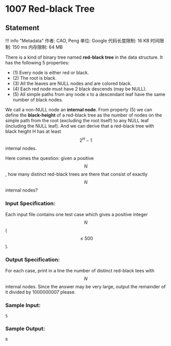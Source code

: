 
# 1007 Red-black Tree

## Statement

!!! info "Metadata"
    作者: CAO, Peng
    单位: Google
    代码长度限制: 16 KB
    时间限制: 150 ms
    内存限制: 64 MB

There is a kind of binary tree named **red-black tree** in the data structure. It has the following 5 properties:

- (1) Every node is either red or black.
- (2) The root is black.
- (3) All the leaves are NULL nodes and are colored black.
- (4) Each red node must have 2 black descends (may be NULL).
- (5) All simple paths from any node x to a descendant leaf have the same number of black nodes.

We call a non-NULL node an **internal node**. From property (5) we can define the **black-height** of a red-black tree as the number of nodes on the simple path from the root (excluding the root itself) to any NULL leaf (including the NULL leaf). And we can derive that a red-black tree with black height H has at least $$2^H-1$$ internal nodes.

Here comes the question: given a positive $$N$$, how many distinct red-black trees are there that consist of exactly $$N$$ internal nodes?

### Input Specification:

Each input file contains one test case which gives a positive integer $$N$$ ($$\le  500$$).

### Output Specification:

For each case, print in a line the number of distinct red-black tees with $$N$$ internal nodes. Since the answer may be very large, output the remainder of it divided by 1000000007 please.

### Sample Input:
```plaintext
5
```

### Sample Output:
```plaintext
8
```


